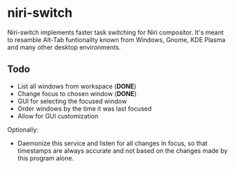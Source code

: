 # niri-switch

Niri-switch implements faster task switching for Niri compositor. It's meant to resamble Alt-Tab funtionality known from Windows, Gnome, KDE Plasma and many other desktop environments.

## Todo

- List all windows from workspace (**DONE**)
- Change focus to chosen window (**DONE**)
- GUI for selecting the focused window
- Order windows by the time it was last focused
- Allow for GUI customization

Optionally:
- Daemonize this service and listen for all changes in focus, so that timestamps are always accurate and not based on the changes made by this program alone.
